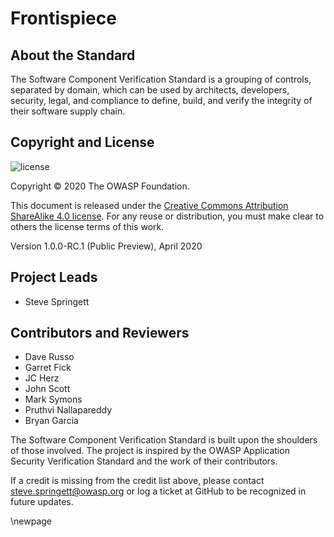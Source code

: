 # Frontispiece

## About the Standard

The Software Component Verification Standard is a grouping of controls, separated by domain, which can be used by architects, developers, security, legal, and compliance to define, build, and verify the integrity of their software supply chain.

## Copyright and License

![license](.gitbook/assets/license.png)

Copyright © 2020 The OWASP Foundation.

This document is released under the [Creative Commons Attribution ShareAlike 4.0 license](https://creativecommons.org/licenses/by-sa/4.0/). For any reuse or distribution, you must make clear to others the license terms of this work.

Version 1.0.0-RC.1 \(Public Preview\), April 2020

## Project Leads

* Steve Springett

## Contributors and Reviewers

* Dave Russo
* Garret Fick
* JC Herz
* John Scott
* Mark Symons
* Pruthvi Nallapareddy
* Bryan Garcia

The Software Component Verification Standard is built upon the shoulders of those involved. The project is inspired by the OWASP Application Security Verification Standard and the work of their contributors.

If a credit is missing from the credit list above, please contact steve.springett@owasp.org or log a ticket at GitHub to be recognized in future updates.

 \newpage


